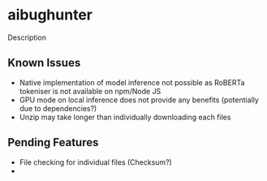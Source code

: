 # aibughunter

Description

## Known Issues

- Native implementation of model inference not possible as RoBERTa tokeniser is not available on npm/Node JS
- GPU mode on local inference does not provide any benefits (potentially due to dependencies?)
- Unzip may take longer than individually downloading each files

## Pending Features

- File checking for individual files (Checksum?)
- 
